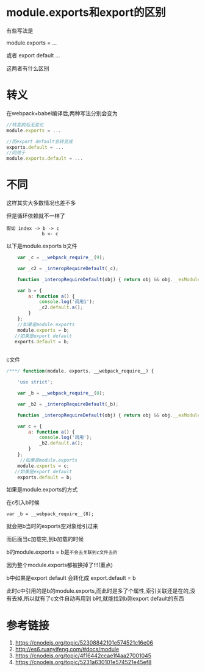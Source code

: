 # module.exports和export的区别

有些写法是

module.exports = ...

或者 export default ...

这两者有什么区别

# 转义

在webpack+babel编译后,两种写法分别会变为

```javascript
//转变前后无变化
module.exports = ...

//而export default会转变成
exports.default = ...
//同效于
module.exports.default = ...
```

# 不同

这样其实大多数情况也差不多

但是循环依赖就不一样了
```
假如 index -> b -> c
             b <- c
```
以下是module.exports
b文件
```javascript
	var _c = __webpack_require__(9);

	var _c2 = _interopRequireDefault(_c);

	function _interopRequireDefault(obj) { return obj && obj.__esModule ? obj : { default: obj }; }

	var b = {
	    a: function a() {
	        console.log('调用1');
	        _c2.default.a();
	    }
	};
    //如果是module.exports
	module.exports = b;
   //如果是export default
   exports.default = b;
   
```

c文件
```javascript
/***/ function(module, exports, __webpack_require__) {

	'use strict';

	var _b = __webpack_require__(8);

	var _b2 = _interopRequireDefault(_b);

	function _interopRequireDefault(obj) { return obj && obj.__esModule ? obj : { default: obj }; }

	var c = {
	    a: function a() {
	        console.log('调用');
	        _b2.default.a();
	    }
	};
     //如果是module.exports
	module.exports = c;
   //如果是export default
    exports.default = b;
```

如果是module.exports的方式

在c引入b时候

```
var _b = __webpack_require__(8);
```
就会把b当时的exports空对象给引过来

而后面当c加载完,到b加载的时候

b的module.exports = b是`不会去关联到c文件去的`

因为整个module.exports都被换掉了!!!(重点)

b中如果是export default 会转化成 export.default = b

此时c中引用的是b的module.exports,而此时是多了个属性,索引关联还是在的,没有去掉,所以就有了c文件自动再用到
b时,就能找到b刚export default的东西

# 参考链接

1. https://cnodejs.org/topic/52308842101e574521c16e06
2. http://es6.ruanyifeng.com/#docs/module
3. https://cnodejs.org/topic/4f16442ccae1f4aa27001045
4. https://cnodejs.org/topic/5231a630101e574521e45ef8

